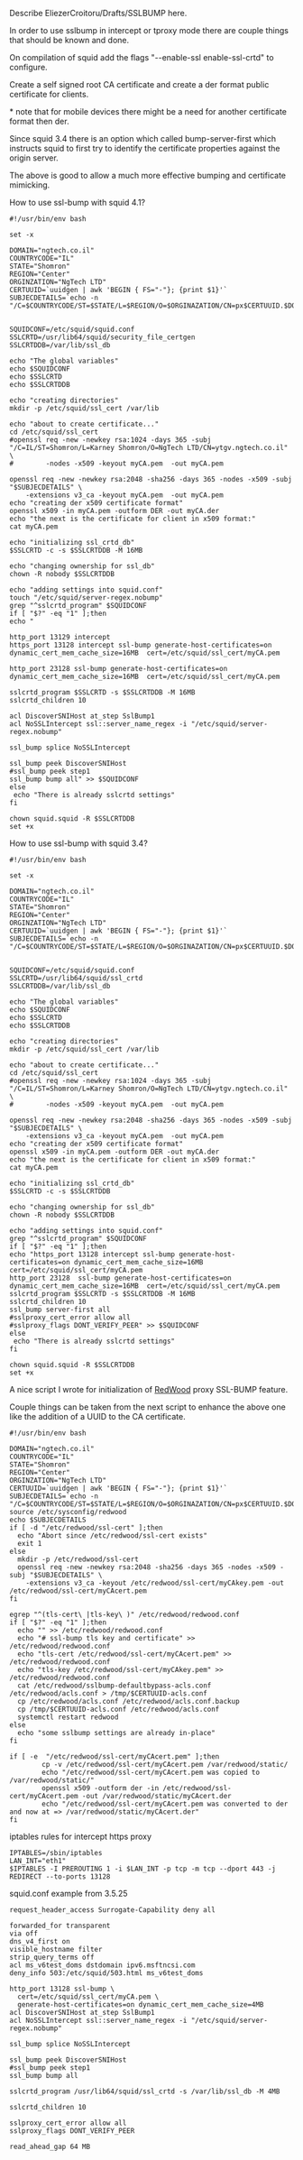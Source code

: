 Describe EliezerCroitoru/Drafts/SSLBUMP here.

In order to use sslbump in intercept or tproxy mode there are couple
things that should be known and done.

On compilation of squid add the flags "--enable-ssl enable-ssl-crtd" to
configure.

Create a self signed root CA certificate and create a der format public
certificate for clients.

\* note that for mobile devices there might be a need for another
certificate format then der.

Since squid 3.4 there is an option which called bump-server-first which
instructs squid to first try to identify the certificate properties
against the origin server.

The above is good to allow a much more effective bumping and certificate
mimicking.

How to use ssl-bump with squid 4.1?

``` highlight
#!/usr/bin/env bash

set -x

DOMAIN="ngtech.co.il"
COUNTRYCODE="IL"
STATE="Shomron"
REGION="Center"
ORGINZATION="NgTech LTD"
CERTUUID=`uuidgen | awk 'BEGIN { FS="-"}; {print $1}'`
SUBJECDETAILS=`echo -n "/C=$COUNTRYCODE/ST=$STATE/L=$REGION/O=$ORGINAZATION/CN=px$CERTUUID.$DOMAIN"`


SQUIDCONF=/etc/squid/squid.conf
SSLCRTD=/usr/lib64/squid/security_file_certgen
SSLCRTDDB=/var/lib/ssl_db

echo "The global variables"
echo $SQUIDCONF
echo $SSLCRTD
echo $SSLCRTDDB

echo "creating directories"
mkdir -p /etc/squid/ssl_cert /var/lib

echo "about to create certificate..."
cd /etc/squid/ssl_cert
#openssl req -new -newkey rsa:1024 -days 365 -subj "/C=IL/ST=Shomron/L=Karney Shomron/O=NgTech LTD/CN=ytgv.ngtech.co.il" \
#        -nodes -x509 -keyout myCA.pem  -out myCA.pem

openssl req -new -newkey rsa:2048 -sha256 -days 365 -nodes -x509 -subj "$SUBJECDETAILS" \
    -extensions v3_ca -keyout myCA.pem  -out myCA.pem
echo "creating der x509 certificate format"
openssl x509 -in myCA.pem -outform DER -out myCA.der
echo "the next is the certificate for client in x509 format:"
cat myCA.pem

echo "initializing ssl_crtd_db"
$SSLCRTD -c -s $SSLCRTDDB -M 16MB

echo "changing ownership for ssl_db"
chown -R nobody $SSLCRTDDB

echo "adding settings into squid.conf"
touch "/etc/squid/server-regex.nobump"
grep "^sslcrtd_program" $SQUIDCONF
if [ "$?" -eq "1" ];then
echo "

http_port 13129 intercept
https_port 13128 intercept ssl-bump generate-host-certificates=on dynamic_cert_mem_cache_size=16MB  cert=/etc/squid/ssl_cert/myCA.pem

http_port 23128 ssl-bump generate-host-certificates=on dynamic_cert_mem_cache_size=16MB  cert=/etc/squid/ssl_cert/myCA.pem

sslcrtd_program $SSLCRTD -s $SSLCRTDDB -M 16MB
sslcrtd_children 10

acl DiscoverSNIHost at_step SslBump1
acl NoSSLIntercept ssl::server_name_regex -i "/etc/squid/server-regex.nobump"

ssl_bump splice NoSSLIntercept

ssl_bump peek DiscoverSNIHost
#ssl_bump peek step1
ssl_bump bump all" >> $SQUIDCONF
else
 echo "There is already sslcrtd settings"
fi

chown squid.squid -R $SSLCRTDDB
set +x
```

How to use ssl-bump with squid 3.4?

``` highlight
#!/usr/bin/env bash 

set -x

DOMAIN="ngtech.co.il"
COUNTRYCODE="IL"
STATE="Shomron"
REGION="Center"
ORGINZATION="NgTech LTD"
CERTUUID=`uuidgen | awk 'BEGIN { FS="-"}; {print $1}'`
SUBJECDETAILS=`echo -n "/C=$COUNTRYCODE/ST=$STATE/L=$REGION/O=$ORGINAZATION/CN=px$CERTUUID.$DOMAIN"`

 
SQUIDCONF=/etc/squid/squid.conf
SSLCRTD=/usr/lib64/squid/ssl_crtd
SSLCRTDDB=/var/lib/ssl_db

echo "The global variables"
echo $SQUIDCONF
echo $SSLCRTD
echo $SSLCRTDDB

echo "creating directories"
mkdir -p /etc/squid/ssl_cert /var/lib

echo "about to create certificate..."
cd /etc/squid/ssl_cert
#openssl req -new -newkey rsa:1024 -days 365 -subj "/C=IL/ST=Shomron/L=Karney Shomron/O=NgTech LTD/CN=ytgv.ngtech.co.il" \
#        -nodes -x509 -keyout myCA.pem  -out myCA.pem
                
openssl req -new -newkey rsa:2048 -sha256 -days 365 -nodes -x509 -subj "$SUBJECDETAILS" \
    -extensions v3_ca -keyout myCA.pem  -out myCA.pem 
echo "creating der x509 certificate format"
openssl x509 -in myCA.pem -outform DER -out myCA.der
echo "the next is the certificate for client in x509 format:"
cat myCA.pem

echo "initializing ssl_crtd_db"
$SSLCRTD -c -s $SSLCRTDDB

echo "changing ownership for ssl_db"
chown -R nobody $SSLCRTDDB

echo "adding settings into squid.conf"
grep "^sslcrtd_program" $SQUIDCONF
if [ "$?" -eq "1" ];then
echo "https_port 13128 intercept ssl-bump generate-host-certificates=on dynamic_cert_mem_cache_size=16MB  cert=/etc/squid/ssl_cert/myCA.pem
http_port 23128  ssl-bump generate-host-certificates=on dynamic_cert_mem_cache_size=16MB  cert=/etc/squid/ssl_cert/myCA.pem
sslcrtd_program $SSLCRTD -s $SSLCRTDDB -M 16MB
sslcrtd_children 10
ssl_bump server-first all
#sslproxy_cert_error allow all
#sslproxy_flags DONT_VERIFY_PEER" >> $SQUIDCONF
else
 echo "There is already sslcrtd settings"
fi

chown squid.squid -R $SSLCRTDDB
set +x
```

A nice script I wrote for initialization of
[RedWood](https://wiki.squid-cache.org/action/show/EliezerCroitoru/Drafts/SSLBUMP/RedWood#)
proxy SSL-BUMP feature.

Couple things can be taken from the next script to enhance the above one
like the addition of a UUID to the CA certificate.

``` highlight
#!/usr/bin/env bash 

DOMAIN="ngtech.co.il"
COUNTRYCODE="IL"
STATE="Shomron"
REGION="Center"
ORGINZATION="NgTech LTD"
CERTUUID=`uuidgen | awk 'BEGIN { FS="-"}; {print $1}'`
SUBJECDETAILS=`echo -n "/C=$COUNTRYCODE/ST=$STATE/L=$REGION/O=$ORGINAZATION/CN=px$CERTUUID.$DOMAIN"`
source /etc/sysconfig/redwood
echo $SUBJECDETAILS
if [ -d "/etc/redwood/ssl-cert" ];then
  echo "Abort since /etc/redwood/ssl-cert exists"
  exit 1
else
  mkdir -p /etc/redwood/ssl-cert
  openssl req -new -newkey rsa:2048 -sha256 -days 365 -nodes -x509 -subj "$SUBJECDETAILS" \
    -extensions v3_ca -keyout /etc/redwood/ssl-cert/myCAkey.pem -out /etc/redwood/ssl-cert/myCAcert.pem
fi

egrep "^(tls-cert\ |tls-key\ )" /etc/redwood/redwood.conf 
if [ "$?" -eq "1" ];then
  echo "" >> /etc/redwood/redwood.conf
  echo "# ssl-bump tls key and certificate" >> /etc/redwood/redwood.conf
  echo "tls-cert /etc/redwood/ssl-cert/myCAcert.pem" >> /etc/redwood/redwood.conf
  echo "tls-key /etc/redwood/ssl-cert/myCAkey.pem" >> /etc/redwood/redwood.conf
  cat /etc/redwood/sslbump-defaultbypass-acls.conf /etc/redwood/acls.conf > /tmp/$CERTUUID-acls.conf
  cp /etc/redwood/acls.conf /etc/redwood/acls.conf.backup
  cp /tmp/$CERTUUID-acls.conf /etc/redwood/acls.conf
  systemctl restart redwood
else
  echo "some sslbump settings are already in-place"
fi

if [ -e  "/etc/redwood/ssl-cert/myCAcert.pem" ];then
        cp -v /etc/redwood/ssl-cert/myCAcert.pem /var/redwood/static/
        echo "/etc/redwood/ssl-cert/myCAcert.pem was copied to /var/redwood/static/"
        openssl x509 -outform der -in /etc/redwood/ssl-cert/myCAcert.pem -out /var/redwood/static/myCAcert.der
        echo "/etc/redwood/ssl-cert/myCAcert.pem was converted to der and now at => /var/redwood/static/myCAcert.der"
fi
```

iptables rules for intercept https proxy

``` highlight
IPTABLES=/sbin/iptables
LAN_INT="eth1"
$IPTABLES -I PREROUTING 1 -i $LAN_INT -p tcp -m tcp --dport 443 -j REDIRECT --to-ports 13128
```

squid.conf example from 3.5.25

    request_header_access Surrogate-Capability deny all
    
    forwarded_for transparent
    via off
    dns_v4_first on
    visible_hostname filter
    strip_query_terms off
    acl ms_v6test_doms dstdomain ipv6.msftncsi.com
    deny_info 503:/etc/squid/503.html ms_v6test_doms
    
    http_port 13128 ssl-bump \
      cert=/etc/squid/ssl_cert/myCA.pem \
      generate-host-certificates=on dynamic_cert_mem_cache_size=4MB
    acl DiscoverSNIHost at_step SslBump1
    acl NoSSLIntercept ssl::server_name_regex -i "/etc/squid/server-regex.nobump"
    
    ssl_bump splice NoSSLIntercept
    
    ssl_bump peek DiscoverSNIHost
    #ssl_bump peek step1
    ssl_bump bump all
    
    sslcrtd_program /usr/lib64/squid/ssl_crtd -s /var/lib/ssl_db -M 4MB
    
    sslcrtd_children 10
    
    sslproxy_cert_error allow all
    sslproxy_flags DONT_VERIFY_PEER
    
    read_ahead_gap 64 MB
